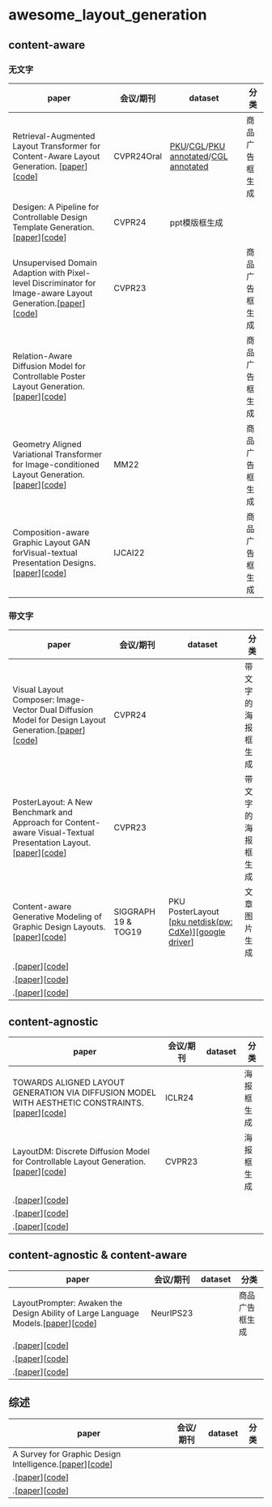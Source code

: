 # awesome_layout_generation
## content-aware
### 无文字
| paper | 会议/期刊 | dataset | 分类|
|---------|---------|---------|---------|
| Retrieval-Augmented Layout Transformer for Content-Aware Layout Generation. [[paper](https://arxiv.org/abs/2311.13602)][[code](https://udonda.github.io/RALF/)] | CVPR24Oral |[PKU]()/[CGL]()/[PKU annotated]()/[CGL annotated]()| 商品广告框生成|
| Desigen: A Pipeline for Controllable Design Template Generation.[[paper](https://arxiv.org/abs/2403.09093)][[code](https://whaohan.github.io/desigen)] | CVPR24 |ppt模版框生成|
| Unsupervised Domain Adaption with Pixel-level Discriminator for Image-aware Layout Generation.[[paper](https://arxiv.org/abs/2303.14377)][[code]()]| CVPR23 ||商品广告框生成|
| Relation-Aware Diffusion Model for Controllable Poster Layout Generation.[[paper](https://arxiv.org/abs/2306.09086)][[code](https://github.com/liuan0803/RADM)]|  ||商品广告框生成|
| Geometry Aligned Variational Transformer for Image-conditioned Layout Generation.[[paper](https://arxiv.org/abs/2209.00852)][[code]()] | MM22 ||商品广告框生成|
| Composition-aware Graphic Layout GAN forVisual-textual Presentation Designs.[[paper](https://arxiv.org/abs/2205.00303)][[code](https://github.com/minzhouGithub/CGL-GAN)] | IJCAI22 ||商品广告框生成|

### 带文字
| paper | 会议/期刊 | dataset | 分类|
|---------|---------|---------|---------|
| Visual Layout Composer: Image-Vector Dual Diffusion Model for Design Layout Generation.[[paper](https://aminshabani.github.io/visual_layout_composer/pdfs/visual_layout_composer.pdf)][[code](https://aminshabani.github.io/visual_layout_composer)]| CVPR24   ||带文字的海报框生成|
| PosterLayout: A New Benchmark and Approach for Content-aware Visual-Textual Presentation Layout.[[paper](https://arxiv.org/abs/2303.15937)][[code](https://github.com/PKU-ICST-MIPL/PosterLayout-CVPR2023)] | CVPR23 ||带文字的海报框生成|
| Content-aware Generative Modeling of Graphic Design Layouts.[[paper](https://xtqiao.com/projects/content_aware_layout/)][[code]()] | SIGGRAPH 19 & TOG19  |PKU PosterLayout [[pku netdisk(pw: CdXe)](https://disk.pku.edu.cn/link/AAA388D2D0CC4D4B49AEA5B0AF05356CF6)][[google driver](https://drive.google.com/drive/folders/1Gk202RVs9Qy2zbJUNeurC1CaQYNU-Vuv)]|文章图片生成|
| .[[paper]()][[code]()]| |||
| .[[paper]()][[code]()]| |||
| .[[paper]()][[code]()]| |||


## content-agnostic
| paper | 会议/期刊 | dataset | 分类|
|---------|---------|---------|---------|
| TOWARDS ALIGNED LAYOUT GENERATION VIA DIFFUSION MODEL WITH AESTHETIC CONSTRAINTS.[[paper](https://arxiv.org/abs/2402.04754)][[code](https://anonymous.4open.science/r/LACE-16DE)] | ICLR24  ||海报框生成|
| LayoutDM: Discrete Diffusion Model for Controllable Layout Generation.[[paper](https://arxiv.org/abs/2303.08137)][[code](https://cyberagentailab.github.io/layout-dm/)] | CVPR23 ||海报框生成|
| .[[paper]()][[code]()]| |||
| .[[paper]()][[code]()]| |||
| .[[paper]()][[code]()]| |||

## content-agnostic & content-aware 
| paper | 会议/期刊 | dataset | 分类|
|---------|---------|---------|---------|
| LayoutPrompter: Awaken the Design Ability of Large Language Models.[[paper](https://arxiv.org/abs/2311.06495)][[code](https://github.com/microsoft/LayoutGeneration/tree/main/LayoutPrompter)] | NeurIPS23 ||商品广告框生成|
| .[[paper]()][[code]()]| |||
| .[[paper]()][[code]()]| |||
| .[[paper]()][[code]()]| |||

## 综述
| paper | 会议/期刊 | dataset | 分类|
|---------|---------|---------|---------|
| A Survey for Graphic Design Intelligence.[[paper](https://arxiv.org/abs/2309.01371)][[code]()]| |||
| .[[paper]()][[code]()]| |||
| .[[paper]()][[code]()]| |||
